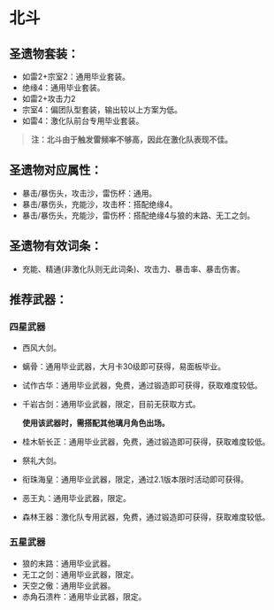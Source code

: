 # 北斗

## 圣遗物套装：
- 如雷2+宗室2：通用毕业套装。
- 绝缘4：通用毕业套装。
- 如雷2+攻击力2
- 宗室4：偏团队型套装，输出较以上方案为低。
- 如雷4：激化队前台专用毕业套装。
>**注：北斗由于触发雷频率不够高，因此在激化队表现不佳。**


## 圣遗物对应属性：
- 暴击/暴伤头，攻击沙，雷伤杯：通用。
- 暴击/暴伤头，充能沙，攻击杯：搭配绝缘4。
- 暴击/暴伤头，充能沙，雷伤杯：搭配绝缘4与狼的末路、无工之剑。

## 圣遗物有效词条：
- 充能、精通(非激化队则无此词条)、攻击力、暴击率、暴击伤害。

## 推荐武器：
### 四星武器
- 西风大剑。
- 螭骨：通用毕业武器，大月卡30级即可获得，易面板毕业。
- 试作古华：通用毕业武器，免费，通过锻造即可获得，获取难度较低。
- 千岩古剑：通用毕业武器，限定，目前无获取方式。

	**使用该武器时，需搭配其他璃月角色出场。**

- 桂木斩长正：通用毕业武器，免费，通过锻造即可获得，获取难度较低。
- 祭礼大剑。
- 衔珠海皇：通用毕业武器，限定，通过2.1版本限时活动即可获得。
- 恶王丸：通用毕业武器，限定。
- 森林王器：激化队专用武器，免费，通过锻造即可获得，获取难度较低。

### 五星武器
- 狼的末路：通用毕业武器。
- 无工之剑：通用毕业武器，限定。
- 天空之傲：通用毕业武器。
- 赤角石溃杵：通用毕业武器，限定。